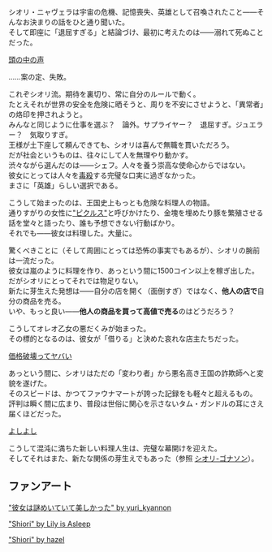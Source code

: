 <!-- title: シオリ・ニャヴェラ -->
<!-- status: 生存 -->

シオリ・ニャヴェラは宇宙の危機、記憶喪失、英雄として召喚されたこと――そんなお決まりの話をひと通り聞いた。  
そして即座に「退屈すぎる」と結論づけ、最初に考えたのは――溺れて死ぬことだった。

[頭の中の声](#embed:https://www.youtube.com/live/zCWoxMbOZPk?si=do0y3EhgCYkvoJ2D&t=1080)

……案の定、失敗。

これぞシオリ流。期待を裏切り、常に自分のルールで動く。  
たとえそれが世界の安全を危険に晒そうと、周りを不安にさせようと、「異常者」の烙印を押されようと。  
みんなと同じように仕事を選ぶ？　論外。サプライヤー？　退屈すぎ。ジュエラー？　気取りすぎ。  
王様が土下座して頼んできても、シオリは喜んで無職を貫いただろう。  
だが社会というものは、往々にして人を無理やり動かす。  
渋々ながら選んだのは――シェフ。人々を養う崇高な使命心からではない。  
彼女にとっては人々を[毒殺](https://www.youtube.com/live/zCWoxMbOZPk?si=XKamh_0_UlRKCyzN&t=1816)する完璧な口実に過ぎなかった。  
まさに「英雄」らしい選択である。

こうして始まったのは、王国史上もっとも危険な料理人の物語。  
通りすがりの女性に["ピクルス"](https://www.youtube.com/live/zCWoxMbOZPk?si=5acuSuxcDzRRtjdl&t=2667)と呼びかけたり、金塊を埋めたり豚を繁殖させる話を堂々と語ったり、誰も予想できない行動ばかり。  
それでも――彼女は料理した。大量に。

驚くべきことに（そして周囲にとっては恐怖の事実でもあるが）、シオリの腕前は一流だった。  
彼女は嵐のように料理を作り、あっという間に1500コイン以上を稼ぎ出した。  
だがシオリにとってそれでは物足りない。  
新たに芽生えた発想は――自分の店を開く（面倒すぎ）ではなく、**他人の店で**自分の商品を売る。  
いや、もっと良い――**他人の商品を買って高値で売る**のはどうだろう？

こうしてオレオ乙女の悪だくみが始まった。  
その標的となるのは、彼女が「借りる」と決めた哀れな店主たちだった。

[価格破壊ってヤバい](#embed:https://www.youtube.com/live/zCWoxMbOZPk?si=Y_mj_z_Qpgx2OJKj&t=11795)

あっという間に、シオリはただの「変わり者」から悪名高き王国の詐欺師へと変貌を遂げた。  
そのスピードは、かつてファウナマートが誇った記録をも軽々と超えるもの。  
評判は瞬く間に広まり、普段は世俗に関心を示さないタム・ガンドルの耳にさえ届くほどだった。

[よしよし](#embed:https://www.youtube.com/live/zCWoxMbOZPk?si=oYopwgLcQ619PkeF&t=13380)

こうして混沌に満ちた新しい料理人生は、完璧な幕開けを迎えた。  
そしてそれはまた、新たな関係の芽生えでもあった（参照 [シオリ-ゴナソン](#edge:gigi-shiori)）。

## ファンアート

["彼女は謎めいていて美しかった" by yuri_kyannon](https://x.com/yuri_kyanon/status/1919648496329883766)

["Shiori" by Lily is Asleep](https://x.com/Kukie_nyan/status/1920230188601823581)

["Shiori" by hazel](https://x.com/hzlform/status/1901576727979233612)
